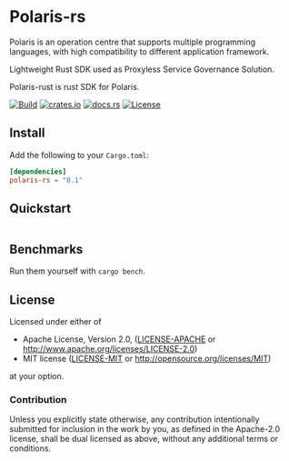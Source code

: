 # Polaris-rs

Polaris is an operation centre that supports multiple programming languages, with high compatibility to different application framework. 

Lightweight Rust SDK used as Proxyless Service Governance Solution.

Polaris-rust is rust SDK for Polaris. 



[![Build](https://github.com/houseme/polaris-rs/workflows/Build/badge.svg)](https://github.com/houseme/polaris-rs/actions?query=workflow%3ABuild)
[![crates.io](https://img.shields.io/crates/v/polaris-rs.svg)](https://crates.io/crates/polaris-rs)
[![docs.rs](https://docs.rs/polaris-rs/badge.svg)](https://docs.rs/polaris-rs/)
[![License](https://img.shields.io/crates/l/polaris-rs)](LICENSE-APACHE)


## Install

Add the following to your `Cargo.toml`:
```toml
[dependencies]
polaris-rs = "0.1"
```

## Quickstart

```rust

```

## Benchmarks


Run them yourself with `cargo bench`.



## License

Licensed under either of

* Apache License, Version 2.0, ([LICENSE-APACHE](LICENSE-APACHE) or http://www.apache.org/licenses/LICENSE-2.0)
* MIT license ([LICENSE-MIT](LICENSE-MIT) or http://opensource.org/licenses/MIT)

at your option.

### Contribution

Unless you explicitly state otherwise, any contribution intentionally submitted for inclusion in the work by you, as defined in the Apache-2.0 license, shall be dual licensed as above, without any additional terms or conditions.
